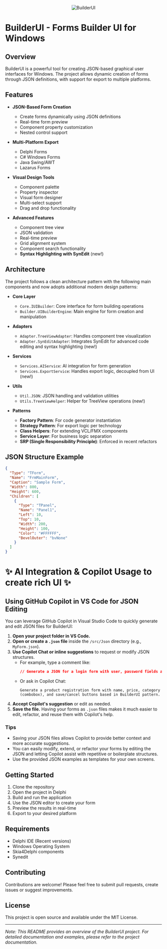 <p align="center">
  <img src="https://github.com/user-attachments/assets/ec398da9-c462-40e8-b578-c3c264965042" alt="BuilderUI">
</p>

# BuilderUI - Forms Builder UI for Windows

## Overview
BuilderUI is a powerful tool for creating JSON-based graphical user interfaces for Windows. The project allows dynamic creation of forms through JSON definitions, with support for export to multiple platforms.

## Features

- **JSON-Based Form Creation**
  - Create forms dynamically using JSON definitions
  - Real-time form preview
  - Component property customization
  - Nested control support

- **Multi-Platform Export**
  - Delphi Forms
  - C# Windows Forms
  - Java Swing/AWT
  - Lazarus Forms

- **Visual Design Tools**
  - Component palette
  - Property inspector
  - Visual form designer
  - Multi-select support
  - Drag and drop functionality

- **Advanced Features**
  - Component tree view
  - JSON validation
  - Real-time preview
  - Grid alignment system
  - Component search functionality
  - **Syntax Highlighting with SynEdit** (new!)

## Architecture

The project follows a clean architecture pattern with the following main components and now adopts additional modern design patterns:

- **Core Layer**
  - `Core.IUIBuilder`: Core interface for form building operations
  - `Builder.UIBuilderEngine`: Main engine for form creation and manipulation

- **Adapters**
  - `Adapter.TreeViewAdapter`: Handles component tree visualization
  - `Adapter.SynEditAdapter`: Integrates SynEdit for advanced code editing and syntax highlighting (new!)

- **Services**
  - `Services.AIService`: AI integration for form generation
  - `Services.ExportService`: Handles export logic, decoupled from UI (new!)

- **Utils**
  - `Util.JSON`: JSON handling and validation utilities
  - `Utils.TreeViewHelper`: Helper for TreeView operations (new!)

- **Patterns**
  - **Factory Pattern**: For code generator instantiation
  - **Strategy Pattern**: For export logic per technology
  - **Class Helpers**: For extending VCL/FMX components
  - **Service Layer**: For business logic separation
  - **SRP (Single Responsibility Principle)**: Enforced in recent refactors

## JSON Structure Example

```json
{
  "Type": "TForm",
  "Name": "FrmMainForm",
  "Caption": "Sample Form",
  "Width": 800,
  "Height": 600,
  "Children": [
    {
      "Type": "TPanel",
      "Name": "Panel1",
      "Left": 10,
      "Top": 10,
      "Width": 200,
      "Height": 100,
      "Color": "#FFFFFF",
      "BevelOuter": "bvNone"
    }
  ]
}
```

# ✨ AI Integration & Copilot Usage to create rich UI ✨

## Using GitHub Copilot in VS Code for JSON Editing

You can leverage GitHub Copilot in Visual Studio Code to quickly generate and edit JSON files for BuilderUI:

1. **Open your project folder in VS Code.**
2. **Open or create a `.json` file** inside the `/src/Json` directory (e.g., `MyForm.json`).
3. **Use Copilot Chat or inline suggestions** to request or modify JSON structures.
   - For example, type a comment like:
     ```json
     // Generate a JSON for a login form with user, password fields and a login button based in BuilderUI pattern.
     ```
   - Or ask in Copilot Chat:
     ```
     Generate a product registration form with name, price, category (combobox), and save/cancel buttons based in BuilderUI pattern.
     ```
4. **Accept Copilot's suggestion** or edit as needed.
5. **Save the file.** Having your forms as `.json` files makes it much easier to edit, refactor, and reuse them with Copilot's help.

### Tips

- Saving your JSON files allows Copilot to provide better context and more accurate suggestions.
- You can easily modify, extend, or refactor your forms by editing the JSON and letting Copilot assist with repetitive or boilerplate structures.
- Use the provided JSON examples as templates for your own screens.

## Getting Started

1. Clone the repository
2. Open the project in Delphi
3. Build and run the application
4. Use the JSON editor to create your form
5. Preview the results in real-time
6. Export to your desired platform

## Requirements

- Delphi IDE (Recent versions)
- Windows Operating System
- Skia4Delphi components
- Synedit

## Contributing

Contributions are welcome! Please feel free to submit pull requests, create issues or suggest improvements.

## License

This project is open source and available under the MIT License.

---

*Note: This README provides an overview of the BuilderUI project. For detailed documentation and examples, please refer to the project documentation.*



